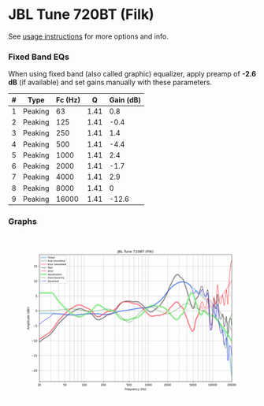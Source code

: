 # JBL Tune 720BT (Filk)
See [usage instructions](https://github.com/jaakkopasanen/AutoEq#usage) for more options and info.

### Fixed Band EQs
When using fixed band (also called graphic) equalizer, apply preamp of **-2.6 dB** (if available) and set gains manually with these parameters.

|   # | Type    |   Fc (Hz) |    Q |   Gain (dB) |
|-----|---------|-----------|------|-------------|
|   1 | Peaking |        63 | 1.41 |         0.8 |
|   2 | Peaking |       125 | 1.41 |        -0.4 |
|   3 | Peaking |       250 | 1.41 |         1.4 |
|   4 | Peaking |       500 | 1.41 |        -4.4 |
|   5 | Peaking |      1000 | 1.41 |         2.4 |
|   6 | Peaking |      2000 | 1.41 |        -1.7 |
|   7 | Peaking |      4000 | 1.41 |         2.9 |
|   8 | Peaking |      8000 | 1.41 |         0   |
|   9 | Peaking |     16000 | 1.41 |       -12.6 |

### Graphs
![](./JBL%20Tune%20720BT%20(Filk).png)

